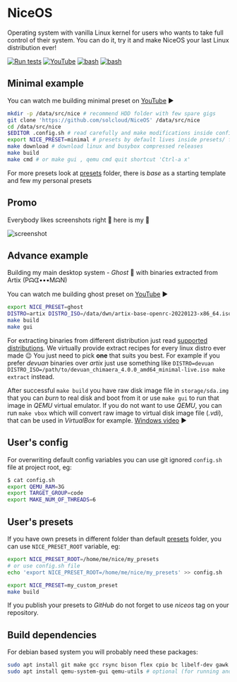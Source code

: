 # NiceOS

Operating system with vanilla Linux kernel for users who wants to take full control of their system. You can do it, try it and make NiceOS your last Linux distribution ever!

[![Run tests](https://github.com/solcloud/NiceOS/actions/workflows/test.yml/badge.svg?branch=master)](https://github.com/solcloud/NiceOS/actions/workflows/test.yml)
[![YouTube](https://img.shields.io/badge/YouTube-FF0000?style=flat&logo=youtube&logoColor=white)](https://www.youtube.com/playlist?list=PL6McYun7ERj4ZfT3DPlDtbWWIUaYXphrh)
[![bash](https://img.shields.io/badge/Shell_Script-121011?style=flat&logo=gnu-bash&logoColor=white)](scripts/)
[![bash](https://img.shields.io/badge/Linux-ffd133?style=flat&logo=linux&logoColor=black)](https://www.kernel.org/)

## Minimal example

You can watch me building minimal preset on [YouTube](https://youtu.be/H09xbSGKjZw) ▶️

```bash
mkdir -p /data/src/nice # recommend HDD folder with few spare gigs
git clone 'https://github.com/solcloud/NiceOS' /data/src/nice
cd /data/src/nice
$EDITOR .config.sh # read carefully and make modifications inside config.sh
export NICE_PRESET=minimal # presets by default lives inside presets/ folder
make download # download linux and busybox compressed releases
make build
make cmd # or make gui , qemu cmd quit shortcut 'Ctrl-a x'
```

For more presets look at [presets](presets/) folder, there is _base_ as a starting template and few my personal presets

## Promo

Everybody likes screenshots right 🙂 here is my 👻

![screenshot](https://user-images.githubusercontent.com/74121353/145203880-60802202-f278-46cc-bf20-7b0189b25b97.png)

## Advance example

Building my main desktop system - _Ghost_ 👻 with binaries extracted from Artix (Pᗣᗧ•••MᗣN)

You can watch me building ghost preset on [YouTube](https://youtu.be/SNuNFt7kSIE) ▶️

```bash
export NICE_PRESET=ghost
DISTRO=artix DISTRO_ISO=/data/dwn/artix-base-openrc-20220123-x86_64.iso make extract
make build
make gui
```

For extracting binaries from different distribution just read [supported distributions](distro_extractor/README.md). We virtually provide extract recipes for every linux distro ever made 😉 You just need to pick **one** that suits you best. For example if you prefer _devuan_ binaries over _artix_ just use something like `DISTRO=devuan DISTRO_ISO=/path/to/devuan_chimaera_4.0.0_amd64_minimal-live.iso make extract` instead.

After successful `make build` you have raw disk image file in `storage/sda.img` that you can _burn_ to real disk and boot from it or use `make gui` to run that image in _QEMU_ virtual emulator. If you do not want to use _QEMU_, you can run `make vbox` which will convert raw image to virtual disk image file (_.vdi_), that can be used in _VirtualBox_ for example. [Windows video](https://youtu.be/1cmmtuIoW7o) ▶

## User's config

For overwriting default config variables you can use git ignored `config.sh` file at project root, eg:

```bash
$ cat config.sh
export QEMU_RAM=3G
export TARGET_GROUP=code
export MAKE_NUM_OF_THREADS=6
```

## User's presets

If you have own presets in different folder than default [presets](presets/) folder, you can use `NICE_PRESET_ROOT` variable, eg:

```bash
export NICE_PRESET_ROOT=/home/me/nice/my_presets
# or use config.sh file
echo 'export NICE_PRESET_ROOT=/home/me/nice/my_presets' >> config.sh

export NICE_PRESET=my_custom_preset
make build
```

If you publish your presets to _GitHub_ do not forget to use _niceos_ tag on your repository.

## Build dependencies

For debian based system you will probably need these packages:

```bash
sudo apt install git make gcc rsync bison flex cpio bc libelf-dev gawk fdisk wget lbzip2 xz-utils dosfstools libssl-dev libncurses-dev # required
sudo apt install qemu-system-gui qemu-utils # optional (for running and extracting in QEMU emulator)
```
